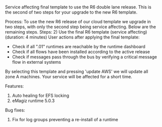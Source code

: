 Service affecting final template to use the R6 double lane release. This is the second of two steps for your upgrade to the new R6 template.

Process:
To use the new R6 release of our cloud template we upgrade in two steps, with only the second step being service affecting. Below are the remaining steps.
Steps:
2) Use the final R6 template (service affecting)(duration: 4 minutes)
User actions after applying the final template:
- Check if all ".01" runtimes are reachable by the runtime dashboard
- Check if all flows have been installed according to the active release
- Check if messages pass through the bus by verifying a critical message flow in external systems

By selecting this template and pressing 'update AWS' we will update all zone A machines. Your service will be affected for a short time.


Features:
1) Auto healing for EFS locking
2) eMagiz runtime 5.0.3

Bug fixes:
1) Fix for log groups preventing a re-install of a runtime
